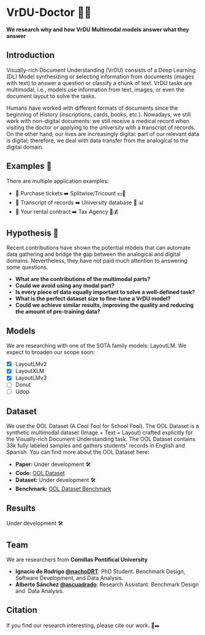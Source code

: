 # VrDU-Doctor :hospital::pill:
**We research why and how VrDU Multimodal models answer what they answer**

## Introduction
Visually-rich Document Understanding (VrDU) consists of a Deep Learning (DL) Model synthesizing or selecting information from documents (images with text) to answer a question or classify a chunk of text. VrDU tasks are multimodal, i.e., models use information from text, images, or even the document layout to solve the tasks.

Humans have worked with different formats of documents since the beginning of History (inscriptions, cards, books, etc.). Nowadays, we still work with non-digital documents: we still receive a medical record when visiting the doctor or applying to the university with a transcript of records. On the other hand, our lives are increasingly digital: part of our relevant data is digital; therefore, we deal with data transfer from the analogical to the digital domain.

## Examples :mag_right:

There are multiple application examples:
+ :ticket: Purchase tickets              :arrow_right:  Splitwise/Tricount :dollar::calling:
+ :bookmark_tabs: Transcript of records  :arrow_right:  University database :100: :bar_chart:
+ :scroll: Your rental contract          :arrow_right:  Tax Agency :cop::moneybag:


## Hypothesis :thought_balloon:
Recent contributions have shown the potential models that can automate data gathering and bridge the gap between the analogical and digital domains. Nevertheless, they have not paid much attention to answering some questions.

+ **What are the contributions of the multimodal parts?**
+ **Could we avoid using any modal part?**
+ **Is every piece of data equally important to solve a well-defined task?**
+ **What is the perfect dataset size to fine-tune a VrDU model?**
+ **Could we achieve similar results, improving the quality and reducing the amount of pre-training data?**


## Models
We are researching with one of the SOTA family models: LayoutLM. We expect to broaden our scope soon:

- [x] LayoutLMv2
- [x] LayoutXLM
- [x] LayoutLMv3
- [ ] Donut
- [ ] Udop

## Dataset
We use the OOL Dataset (A Cool Tool for School Fool). The OOL Dataset is a synthetic multimodal dataset (Image + Text + Layout) crafted explicitly for the Visually-rich Document Understanding task. The OOL Dataset contains 33k fully labeled samples and gathers students' records in English and Spanish. You can find more about the OOL Dataset here:

+ **Paper:** Under development :hammer_and_wrench:
+ **Code:** [OOL Dataset](https://github.com/nachoDRT/OOL-Dataset)
+ **Dataset:** Under development :hammer_and_wrench:
+ **Benchmark:** [OOL Dataset Benchmark](https://wandb.ai/iderodrigo/OOL_Dataset)

## Results

Under development :hammer_and_wrench:

## Team

We are researchers from **Comillas Pontifical University**
 - **Ignacio de Rodrigo [@nachoDRT](https://github.com/nachoDRT)**: PhD Student. Benchmark Design, Software Development, and Data Analysis.
 - **Alberto Sánchez [@ascuadrado](https://github.com/ascuadrado)**: Research Assistant. Benchmark Design and  Data Analysis.

## Citation
If you find our research interesting, please cite our work. :page_with_curl::black_nib: